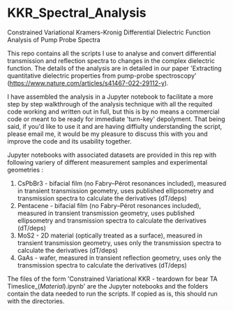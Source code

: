 # KKR_Spectral_Analysis
Constrained Variational Kramers-Kronig Differential Dielectric Function Analysis of Pump Probe Spectra


This repo contains all the scripts I use to analyse and convert differential transmission and reflection spectra to changes in the complex dielectric function. The details of the analysis are in detailed in our paper 'Extracting quantitative dielectric properties from pump-probe spectroscopy' (https://www.nature.com/articles/s41467-022-29112-y). 


I have assembled the analysis in a Jupyter notebook to facilitate a more step by step walkthrough of the analysis technique with all the requited code working and written out in full, but this is by no means a commercial code or meant to be ready for immediate 'turn-key' depolyment. That being said, if you'd like to use it and are having diffiulty understanding the script, please email me, it would be my pleasure to discuss this with you and improve the code and its usability together. 

Jupyter notebooks with associated datasets are provided in this rep with following variery of different measurement samples and experimental geometries : 

1. CsPbBr3 - bifacial film (no Fabry–Pérot resonances included), measured in transient transmission geometry, uses published ellipsometry and transmission spectra to calculate the derivatives (dT/deps)
2. Pentacene - bifacial film (no Fabry–Pérot resonances included), measured in transient transmission geometry, uses published ellipsometry and transmission spectra to calculate the derivatives (dT/deps)
3. MoS2 - 2D material (optically treated as a surface), measured in transient transmission geometry, uses only the transmission spectra to calculate the derivatives (dT/deps)
4. GaAs - wafer, measured in transient reflection geometry, uses only the transmission spectra to calculate the derivatives (dT/deps)


The files of the form 'Constrained Variational KKR - teardown for bear TA Timeslice_($Material$).ipynb' are the Jupyter notebooks and the folders contain the data needed to run the scripts. If copied as is, this should run with the directories.
